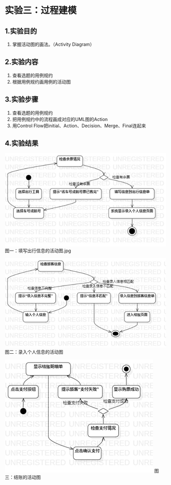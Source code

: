 # 实验三：过程建模

## 1.实验目的
1. 掌握活动图的画法。（Activity Diagram）

## 2.实验内容
1. 查看选题的用例规约
2. 根据用例规约画用例的活动图

## 3.实验步骤
1. 查看选题的用例规约
2. 把用例规约中的流程画成对应的UML图的Action
3. 用Control Flow把initial、Action、Decision、Merge、Final连起来

## 4.实验结果
![填写出行信息的活动图](./Write_Travel_Information_Activity.jpg)
图一：填写出行信息的活动图.jpg

![录入个人信息的活动图](./Enter_Personal_Information_Activity.jpg)
图二：录入个人信息的活动图

![结账的活动图](./Pay_Activity.jpg)
图三：结账的活动图
